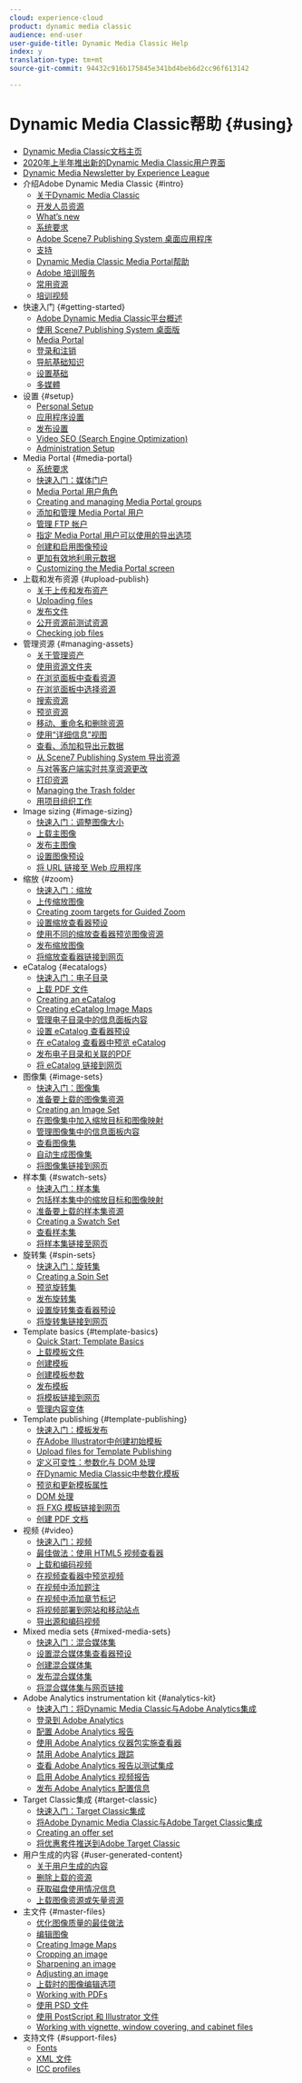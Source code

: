 ```yaml
---
cloud: experience-cloud
product: dynamic media classic
audience: end-user
user-guide-title: Dynamic Media Classic Help
index: y
translation-type: tm+mt
source-git-commit: 94432c916b175845e341bd4beb6d2cc96f613142

---
```



# Dynamic Media Classic帮助 {#using}

+ [Dynamic Media Classic文档主页](home.md)
+ [2020年上半年推出新的Dynamic Media Classic用户界面](new-ui-2020.md)
+ [Dynamic Media Newsletter by Experience League](dynamic-media-newsletter.md)
+ 介绍Adobe Dynamic Media Classic {#intro}
   + [关于Dynamic Media Classic](introduction.md)
   + [开发人员资源](developer-resources.md)
   + [What’s new](whats-new.md)
   + [系统要求](system-requirements.md)
   + [Adobe Scene7 Publishing System 桌面应用程序](scene7-publishing-system-desktop-applications.md)
   + [支持](support.md)
   + [Dynamic Media Classic Media Portal帮助](help-scene7-media-portal.md)
   + [Adobe 培训服务](training-services.md)
   + [常用资源](popular-resources.md)
   + [培训视频](training-videos.md)
+ 快速入门 {#getting-started}
   + [Adobe Dynamic Media Classic平台概述](scene7-platform-overview.md)
   + [使用 Scene7 Publishing System 桌面版](using-scene7-publishing-system-desktop.md)
   + [Media Portal](media-portal.md)
   + [登录和注销](signing-out.md)
   + [导航基础知识](navigation-basics.md)
   + [设置基础](setup-basics.md)
   + [多媒體](rich-media.md)
+ 设置 {#setup}
   + [Personal Setup](personal-setup.md)
   + [应用程序设置](application-setup.md)
   + [发布设置](publish-setup.md)
   + [Video SEO (Search Engine Optimization)](video-seo-search-engine-optimization.md)
   + [Administration Setup](administration-setup.md)
+ Media Portal {#media-portal}
   + [系统要求](system-requirements-1.md)
   + [快速入门：媒体门户](quick-start-media-portal-administration.md)
   + [Media Portal 用户角色](media-portal-user-roles.md)
   + [Creating and managing Media Portal groups](creating-media-portal-groups.md)
   + [添加和管理 Media Portal 用户](adding-media-portal-users.md)
   + [管理 FTP 帐户](ftp-accounts.md)
   + [指定 Media Portal 用户可以使用的导出选项](specifying-export-options-available-media.md)
   + [创建和启用图像预设](creating-enabling-image-presets.md)
   + [更加有效地利用元数据](making-efficient-metadata.md)
   + [Customizing the Media Portal screen](customizing-media-portal-screen.md)
+ 上载和发布资源 {#upload-publish}
   + [关于上传和发布资产](about-asset-upload-publish.md)
   + [Uploading files](uploading-files.md)
   + [发布文件](publishing-files.md)
   + [公开资源前测试资源](testing-assets-making-them-public.md)
   + [Checking job files](checking-job-files.md)
+ 管理资源 {#managing-assets}
   + [关于管理资产](about-managing-assets.md)
   + [使用资源文件夹](asset-folders.md)
   + [在浏览面板中查看资源](viewing-assets-browse-panel.md)
   + [在浏览面板中选择资源](selecting-assets-browse-panel.md)
   + [搜索资源](searching-assets.md)
   + [预览资源](previewing-asset.md)
   + [移动、重命名和删除资源](moving-renaming-deleting-assets.md)
   + [使用“详细信息”视图](detail-view.md)
   + [查看、添加和导出元数据](viewing-adding-exporting-metadata.md)
   + [从 Scene7 Publishing System 导出资源](exporting-assets-scene7-publishing-system.md)
   + [与对等客户端实时共享资源更改](sharing-asset-changes-peers-real.md)
   + [打印资源](printing-assets.md)
   + [Managing the Trash folder](trash-folder.md)
   + [用项目组织工作](organizing-projects.md)
+ Image sizing {#image-sizing}
   + [快速入门：调整图像大小](quick-start-image-sizing.md)
   + [上载主图像](uploading-master-images.md)
   + [发布主图像](publishing-master-images.md)
   + [设置图像预设](setting-image-presets.md)
   + [将 URL 链接至 Web 应用程序](linking-urls-web-application.md)
+ 缩放 {#zoom}
   + [快速入门：缩放](quick-start-zoom.md)
   + [上传缩放图像](uploading-zoom-images.md)
   + [Creating zoom targets for Guided Zoom](creating-zoom-targets-guided-zoom.md)
   + [设置缩放查看器预设](setting-zoom-viewer-presets.md)
   + [使用不同的缩放查看器预览图像资源](previewing-image-assets-different-zoom.md)
   + [发布缩放图像](publishing-zoom-images.md)
   + [将缩放查看器链接到网页](linking-zoom-viewers-web-pages.md)
+ eCatalog {#ecatalogs}
   + [快速入门：电子目录](quick-start-ecatalog.md)
   + [上载 PDF 文件](uploading-pdf-files.md)
   + [Creating an eCatalog](creating-ecatalog.md)
   + [Creating eCatalog Image Maps](creating-ecatalog-image-maps.md)
   + [管理电子目录中的信息面板内容](info-panel-content.md)
   + [设置 eCatalog 查看器预设](setting-ecatalog-viewer-presets.md)
   + [在 eCatalog 查看器中预览 eCatalog](previewing-ecatalogs-ecatalog-viewer.md)
   + [发布电子目录和关联的PDF](publishing-ecatalogs-associated-pdfs.md)
   + [将 eCatalog 链接到网页](linking-ecatalog-web-page.md)
+ 图像集 {#image-sets}
   + [快速入门：图像集](quick-start-image-sets.md)
   + [准备要上载的图像集资源](preparing-image-set-assets-upload.md)
   + [Creating an Image Set](creating-image-set.md)
   + [在图像集中加入缩放目标和图像映射](including-zoom-targets-image-maps.md)
   + [管理图像集中的信息面板内容](info-panel-content-1.md)
   + [查看图像集](viewing-image-sets.md)
   + [自动生成图像集](automated-image-set-generation.md)
   + [将图像集链接到网页](linking-image-set-web-page.md)
+ 样本集 {#swatch-sets}
   + [快速入门：样本集](quick-start-swatch-sets.md)
   + [包括样本集中的缩放目标和图像映射](including-zoom-targets-image-maps-1.md)
   + [准备要上载的样本集资源](preparing-swatch-set-assets-upload.md)
   + [Creating a Swatch Set](creating-swatch-set.md)
   + [查看样本集](viewing-swatch-sets.md)
   + [将样本集链接至网页](linking-swatch-set-web-page.md)
+ 旋转集 {#spin-sets}
   + [快速入门：旋转集](quick-start-spin-sets.md)
   + [Creating a Spin Set](creating-spin-set.md)
   + [预览旋转集](previewing-spin-set.md)
   + [发布旋转集](publishing-spin-set.md)
   + [设置旋转集查看器预设](setting-spin-set-viewer-presets.md)
   + [将旋转集链接到网页](linking-spin-set-web-page.md)
+ Template basics {#template-basics}
   + [Quick Start: Template Basics](quick-start-template-basics.md)
   + [上载模板文件](uploading-template-files.md)
   + [创建模板](creating-template.md)
   + [创建模板参数](creating-template-parameters.md)
   + [发布模板](publishing-templates.md)
   + [将模板链接到网页](linking-template-web-page.md)
   + [管理内容变体](content-variations.md)
+ Template publishing {#template-publishing}
   + [快速入门：模板发布](quick-start-template-publishing.md)
   + [在Adobe Illustrator中创建初始模板](create-initial-template-illustrator.md)
   + [Upload files for Template Publishing](upload-files-template-publishing.md)
   + [定义可变性：参数化与 DOM 处理](defining-variability-parameterization-versus-dom.md)
   + [在Dynamic Media Classic中参数化模板](parameterizing-template-scene7.md)
   + [预览和更新模板属性](preview-update-template-attributes.md)
   + [DOM 处理](dom-manipulation.md)
   + [将 FXG 模板链接到网页](linking-fxg-template-web-page.md)
   + [创建 PDF 文档](creating-pdf-document.md)
+ 视频 {#video}
   + [快速入门：视频](quick-start-video.md)
   + [最佳做法：使用 HTML5 视频查看器](best-practice-using-html5-video.md)
   + [上载和编码视频](uploading-encoding-videos.md)
   + [在视频查看器中预览视频](previewing-videos-video-viewer.md)
   + [在视频中添加题注](adding-captions-video.md)
   + [在视频中添加章节标记](adding-chapter-markers-video.md)
   + [将视频部署到网站和移动站点](deploying-video-websites-mobile-sites.md)
   + [导出源和编码视频](exporting-source-encoded-videos.md)
+ Mixed media sets {#mixed-media-sets}
   + [快速入门：混合媒体集](quick-start-mixed-media-sets.md)
   + [设置混合媒体集查看器预设](setting-mixed-media-set-viewer.md)
   + [创建混合媒体集](creating-mixed-media-set.md)
   + [发布混合媒体集](publishing-mixed-media-set.md)
   + [将混合媒体集与网页链接](linking-mixed-media-set-web.md)
+ Adobe Analytics instrumentation kit {#analytics-kit}
   + [快速入门：将Dynamic Media Classic与Adobe Analytics集成](quick-start-integrating-scene7-analytics.md)
   + [登录到 Adobe Analytics](log-analytics.md)
   + [配置 Adobe Analytics 报告](configuring-analytics-reports.md)
   + [使用 Adobe Analytics 仪器包实施查看器](instrumenting-viewer-using-analytics-instrumentation.md)
   + [禁用 Adobe Analytics 跟踪](disabling-analytics-tracking.md)
   + [查看 Adobe Analytics 报告以测试集成](testing-integration-viewing-analytics-report.md)
   + [启用 Adobe Analytics 视频报告](enabling-analytics-video-reports.md)
   + [发布 Adobe Analytics 配置信息](publishing-analytics-configuration-information.md)
+ Target Classic集成 {#target-classic}
   + [快速入门：Target Classic集成](quick-start-target-classic-integration.md)
   + [将Adobe Dynamic Media Classic与Adobe Target Classic集成](integrating-scene7-target-classic.md)
   + [Creating an offer set](creating-offer-set.md)
   + [将优惠套件推送到Adobe Target Classic](pushing-offer-sets-target-classic.md)
+ 用户生成的内容 {#user-generated-content}
   + [关于用户生成的内容](about-ugc.md)
   + [删除上载的资源](deleting-uploaded-asset.md)
   + [获取磁盘使用情况信息](getting-disk-usage-information.md)
   + [上载图像资源或矢量资源](uploading-image-asset-or-vector.md)
+ 主文件 {#master-files}
   + [优化图像质量的最佳做法](best-practices-optimizing-quality-images.md)
   + [编辑图像](editing-images.md)
   + [Creating Image Maps](creating-image-maps.md)
   + [Cropping an image](cropping-image.md)
   + [Sharpening an image](sharpening-image.md)
   + [Adjusting an image](adjusting-image.md)
   + [上载时的图像编辑选项](image-editing-options-upload.md)
   + [Working with PDFs](pdfs.md)
   + [使用 PSD 文件](psd-files.md)
   + [使用 PostScript 和 Illustrator 文件](postscript-illustrator-files.md)
   + [Working with vignette, window covering, and cabinet files](vignette-window-covering-cabinet-files.md)
+ 支持文件 {#support-files}
   + [Fonts](fonts.md)
   + [XML 文件](xml-files.md)
   + [ICC profiles](icc-profiles.md)
